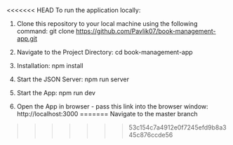 <<<<<<< HEAD
To run the application locally:

1) Clone this repository to your local machine using the following command:      git clone https://github.com/Pavlik07/book-management-app.git

2) Navigate to the Project Directory:      cd book-management-app

3) Installation:      npm install

4) Start the JSON Server:      npm run server

5) Start the App:      npm run dev

6) Open the App in browser -       pass this link into the browser window: http://localhost:3000
=======
Navigate to the master branch
>>>>>>> 53c154c7a4912e0f7245efd9b8a345c876ccde56
